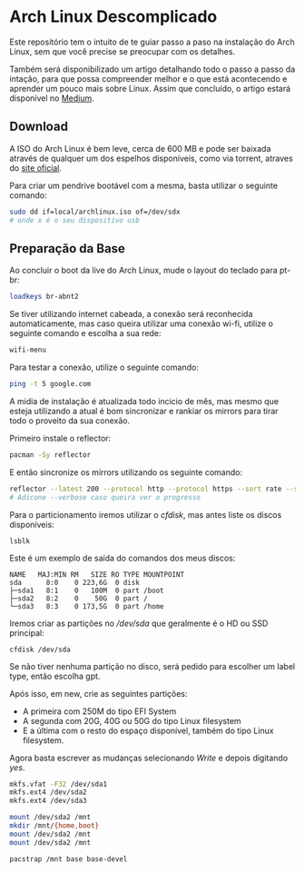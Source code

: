 # Arch Linux Descomplicado

Este repositório tem o intuito de te guiar passo a paso na instalação do Arch Linux, sem que você precise se preocupar com os detalhes.

Também será disponibilizado um artigo detalhando todo o passo a passo da intação, para que possa compreender melhor e o que está acontecendo e aprender um pouco mais sobre Linux. Assim que concluído, o artigo estará disponível no [Medium](todo).

## Download

A ISO do Arch Linux é bem leve, cerca de 600 MB e pode ser baixada através de qualquer um dos espelhos disponíveis, como via torrent, atraves do [site oficial](https://www.archlinux.org/download/).

Para criar um pendrive bootável com a mesma, basta utilizar o seguinte comando:

```sh
sudo dd if=local/archlinux.iso of=/dev/sdx
# onde x é o seu dispositivo usb
```

## Preparação da Base

Ao concluir o boot da live do Arch Linux, mude o layout do teclado para pt-br:

```sh
loadkeys br-abnt2
```

Se tiver utilizando internet cabeada, a conexão será reconhecida automaticamente, mas caso queira utilizar uma conexão wi-fi, utilize o seguinte comando e escolha a sua rede:

```sh
wifi-menu
```

Para testar a conexão, utilize o seguinte comando:

```sh
ping -t 5 google.com
```

A midia de instalação é atualizada todo incicio de mês, mas mesmo que esteja utilizando a atual é bom sincronizar e rankiar os mirrors para tirar todo o proveito da sua conexão.

Primeiro instale o reflector:
```sh
pacman -Sy reflector
```

E então sincronize os mirrors utilizando os seguinte comando:
```sh
reflector --latest 200 --protocol http --protocol https --sort rate --save /etc/pacman.d/mirrorlist
# Adicone --verbose caso queira ver o progresso
```

Para o particionamento iremos utilizar o *cfdisk*, mas antes liste os discos disponíveis:

```
lsblk
```

Este é um exemplo de saída do comandos dos meus discos:
```
NAME   MAJ:MIN RM   SIZE RO TYPE MOUNTPOINT
sda      8:0    0 223,6G  0 disk 
├─sda1   8:1    0   100M  0 part /boot
├─sda2   8:2    0    50G  0 part /
└─sda3   8:3    0 173,5G  0 part /home
```

Iremos criar as partições no */dev/sda* que geralmente é o HD ou SSD principal:

```
cfdisk /dev/sda
```

Se não tiver nenhuma partição no disco, será pedido para escolher um label type, então escolha gpt.

Após isso, em new, crie as seguintes partições:
- A primeira com 250M do tipo EFI System
- A segunda com 20G, 40G ou 50G do tipo Linux filesystem
- E a última com o resto do espaço disponível, também do tipo Linux filesystem.

Agora basta escrever as mudanças selecionando *Write* e depois digitando *yes*.

```sh
mkfs.vfat -F32 /dev/sda1
mkfs.ext4 /dev/sda2
mkfs.ext4 /dev/sda3
```

```sh
mount /dev/sda2 /mnt
mkdir /mnt/{home,boot}
mount /dev/sda2 /mnt
mount /dev/sda2 /mnt
```

```sh
pacstrap /mnt base base-devel
```
